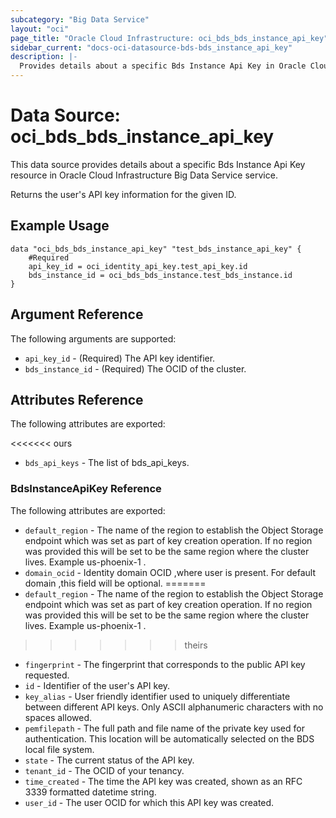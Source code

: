 ```yaml
---
subcategory: "Big Data Service"
layout: "oci"
page_title: "Oracle Cloud Infrastructure: oci_bds_bds_instance_api_key"
sidebar_current: "docs-oci-datasource-bds-bds_instance_api_key"
description: |-
  Provides details about a specific Bds Instance Api Key in Oracle Cloud Infrastructure Big Data Service service
---
```


# Data Source: oci_bds_bds_instance_api_key
This data source provides details about a specific Bds Instance Api Key resource in Oracle Cloud Infrastructure Big Data Service service.

Returns the user's API key information for the given ID.

## Example Usage

```hcl
data "oci_bds_bds_instance_api_key" "test_bds_instance_api_key" {
	#Required
	api_key_id = oci_identity_api_key.test_api_key.id
	bds_instance_id = oci_bds_bds_instance.test_bds_instance.id
}
```

## Argument Reference

The following arguments are supported:

* `api_key_id` - (Required) The API key identifier.
* `bds_instance_id` - (Required) The OCID of the cluster.


## Attributes Reference

The following attributes are exported:

<<<<<<< ours
* `bds_api_keys` - The list of bds_api_keys.

### BdsInstanceApiKey Reference

The following attributes are exported:

* `default_region` - The name of the region to establish the Object Storage endpoint which was set as part of key creation operation. If no region was provided this will be set to be the same region where the cluster lives. Example us-phoenix-1 . 
* `domain_ocid` - Identity domain OCID ,where user is present. For default domain ,this field will be optional.
=======
* `default_region` - The name of the region to establish the Object Storage endpoint which was set as part of key creation operation. If no region was provided this will be set to be the same region where the cluster lives. Example us-phoenix-1 .
>>>>>>> theirs
* `fingerprint` - The fingerprint that corresponds to the public API key requested.
* `id` - Identifier of the user's API key.
* `key_alias` - User friendly identifier used to uniquely differentiate between different API keys. Only ASCII alphanumeric characters with no spaces allowed.
* `pemfilepath` - The full path and file name of the private key used for authentication. This location will be automatically selected on the BDS local file system.
* `state` - The current status of the API key.
* `tenant_id` - The OCID of your tenancy.
* `time_created` - The time the API key was created, shown as an RFC 3339 formatted datetime string.
* `user_id` - The user OCID for which this API key was created.
